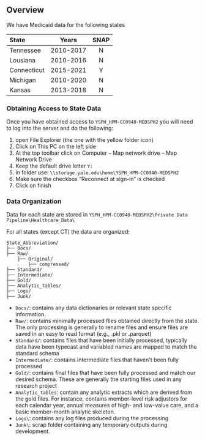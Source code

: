 ## Overview

We have Medicaid data for the following states

| State          |     Years    | SNAP  |
| :------------- | :----------: | :---: |
| Tennessee      |  2010-2017   | N     |
| Lousiana       |  2010-2016   | N     |
| Connecticut    |  2015-2021   | Y     |
| Michigan       |  2010-2020   | N     |
| Kansas         |  2013-2018   | N     |

### Obtaining Access to State Data
Once you have obtained access to `YSPH_HPM-CC0940-MEDSPH2` you will need to log into the server and do the following:

1. open File Explorer (the one with the yellow folder icon)
2. Click on This PC on the left side
3. At the top toolbar click on Computer – Map network drive – Map Network Drive
4. Keep the default drive letter `Y:`
5. In folder use:  `\\storage.yale.edu\home\YSPH_HPM-CC0940-MEDSPH2`
6. Make sure the checkbox “Reconnect at sign-in” is checked
7. Click on finish

### Data Organization
Data for each state are stored in `YSPH_HPM-CC0940-MEDSPH2\Private Data Pipeline\Healthcare_Data\`

For all states (except CT) the data are organized:

```
State_Abbreviation/
├── Docs/
├── Raw/
	├── Original/
		├── compressed/
├── Standard/
├── Intermediate/
├── Gold/
├── Analytic_Tables/
├── Logs/
├── Junk/
```

- `Docs/`: contains any data dictionaries or relevant state specific information. 
- `Raw/`: contains minimally processed files obtained directly from the state. The only processing is generally to rename files and ensure files are saved in an easy to read format (e.g., .pkl or .parquet)
- `Standard/`: contains files that have been initially processed, typically data have been typecast and variabled names are mapped to match the standard schema
- `Intermediate/`: contains intermediate files that haven't been fully processed
- `Gold/`: contains final files that have been fully processed and match our desired schema. These are generally the starting files used in any research project
- `Analytic_tables`: contain any analytic extracts which are derived from the gold files. For instance, contains member-level risk adjustors for each calendar year, annual measures of high- and low-value care, and a basic member-month analytic skeleton.
- `Logs\`: contains any log files produced during the processing
- `Junk\`: scrap folder containing any temporary outputs during development. 